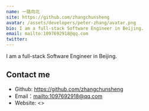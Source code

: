 ```yaml
---
name: 一路向北
site: https://github.com/zhangchunsheng
avatar: /assets/developers/peter-zhang/avatar.png
bio: I am a full-stack Software Engineer in Beijing.
email: mailto:1097692918@qq.com
twitter: 
---
```


I am a full-stack Software Engineer in Beijing.

## Contact me

- Github: <https://github.com/zhangchunsheng>
- Email：<mailto:1097692918@qq.com>
- Website: <>

